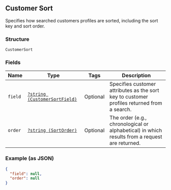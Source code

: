 ## Customer Sort

Specifies how searched customers profiles are sorted, including the sort key and sort order.

### Structure

`CustomerSort`

### Fields

| Name | Type | Tags | Description |
|  --- | --- | --- | --- |
| `field` | [`?string (CustomerSortField)`](/doc/models/customer-sort-field.md) | Optional | Specifies customer attributes as the sort key to customer profiles returned from a search. |
| `order` | [`?string (SortOrder)`](/doc/models/sort-order.md) | Optional | The order (e.g., chronological or alphabetical) in which results from a request are returned. |

### Example (as JSON)

```json
{
  "field": null,
  "order": null
}
```

